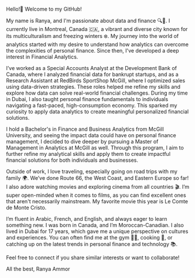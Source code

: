 Hello!👋 Welcome to my GitHub!

My name is Ranya, and I'm passionate about data and finance 🔍💼.
I currently live in Montreal, Canada 🇨🇦, a vibrant and diverse city known for its multiculturalism and freezing winters ❄️.
My journey into the world of analytics started with my desire to understand how analytics can overcome the complexities of personal finance.
Since then, I've developed a deep interest in Financial Analytics.

I’ve worked as a Special Accounts Analyst at the Development Bank of Canada, where I analyzed financial data for bankrupt startups, and as a Research Assistant at RedBirds SportShop McGill, where I optimized sales using data-driven strategies. 
These roles helped me refine my skills and explore how data can solve real-world financial challenges.
During my time in Dubai, I also taught personal finance fundamentals to individuals navigating a fast-paced, high-consumption economy.
This sparked my curiosity to apply data analytics to create meaningful personalized financial solutions.

I hold a Bachelor's in Finance and Business Analytics from McGill University, and seeing the impact data could have on personal finance management, I decided to dive deeper by pursuing a Master of Management in Analytics at McGill as well.
Through this program, I aim to further refine my analytical skills and apply them to create impactful financial solutions for both individuals and businesses.

Outside of work, I love traveling, especially going on road trips with my family 🌍.
We’ve done Route 66, the West Coast, and Eastern Europe so far! I also adore watching movies and exploring cinema from all countries 🎬.
I’m super open-minded when it comes to films, as you can find excellent ones that aren't necessarily mainstream. My favorite movie this year is Le Comte de Monte Cristo.

I’m fluent in Arabic, French, and English, and always eager to learn something new.
I was born in Canada, and I’m Moroccan-Canadian. I also lived in Dubai for 17 years, which gave me a unique perspective on cultures and experiences.
You can often find me at the gym 🏋️‍♀️, cooking 🍳, or catching up on the latest trends in personal finance and technology 📚.

Feel free to connect if you share similar interests or want to collaborate!

All the best,
Ranya Ammor
